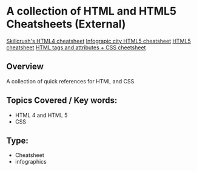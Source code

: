 # A collection of HTML and HTML5 Cheatsheets (External)
[Skillcrush's HTML4 cheatsheet](http://skillcrush.com/wp-content/uploads/2012/06/HTML-Cheatsheet-Skillcrush.pdf)
[Infograpic city HTML5 cheatsheet](http://infographic.city/html5-cheatsheet/)
[HTML5 cheatsheet](http://adactio.com/extras/pocketbooks/html5/)
[HTML tags and attributes + CSS cheetsheet](https://www.bluehost.com/blog/website-design/html-css-cheat-sheet-infographic-4181/)

## Overview
A collection of quick references for HTML and CSS

## Topics Covered / Key words:
- HTML 4 and HTML 5
- CSS

## Type:
- Cheatsheet
- infographics

